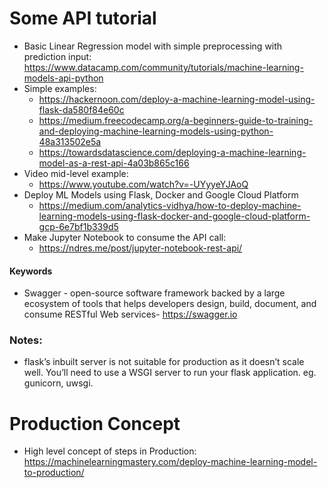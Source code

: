 Some API tutorial
===

- Basic Linear Regression model with simple preprocessing with prediction input: https://www.datacamp.com/community/tutorials/machine-learning-models-api-python
- Simple examples:
  - https://hackernoon.com/deploy-a-machine-learning-model-using-flask-da580f84e60c
  - https://medium.freecodecamp.org/a-beginners-guide-to-training-and-deploying-machine-learning-models-using-python-48a313502e5a
  - https://towardsdatascience.com/deploying-a-machine-learning-model-as-a-rest-api-4a03b865c166
- Video mid-level example:
  - https://www.youtube.com/watch?v=-UYyyeYJAoQ
- Deploy ML Models using Flask, Docker and Google Cloud Platform
  - https://medium.com/analytics-vidhya/how-to-deploy-machine-learning-models-using-flask-docker-and-google-cloud-platform-gcp-6e7bf1b339d5
- Make Jupyter Notebook to consume the API call:
  - https://ndres.me/post/jupyter-notebook-rest-api/

#### Keywords
- Swagger - open-source software framework backed by a large ecosystem of tools that helps developers design, build, document, and consume RESTful Web services- https://swagger.io
  
### Notes:
- flask’s inbuilt server is not suitable for production as it doesn’t scale well. You’ll need to use a WSGI server to run your flask application. eg. gunicorn, uwsgi.


Production Concept
===

- High level concept of steps in Production: https://machinelearningmastery.com/deploy-machine-learning-model-to-production/

